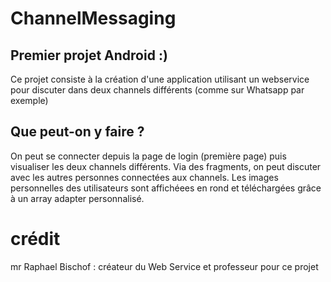 # ChannelMessaging
## Premier projet Android :)
Ce projet consiste à la création d'une application utilisant un webservice pour discuter dans deux channels différents (comme sur Whatsapp par exemple)
## Que peut-on y faire ?
On peut se connecter depuis la page de login (première page) puis visualiser les deux channels différents. Via des fragments, on peut discuter avec les autres personnes connectées aux channels. Les images personnelles des utilisateurs sont affichéees en rond et téléchargées grâce à un array adapter personnalisé.

# crédit

mr Raphael Bischof : créateur du Web Service et professeur pour ce projet
